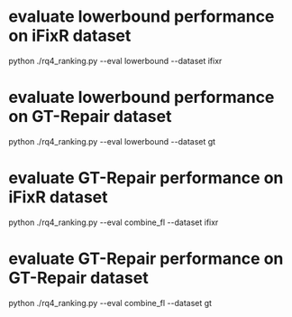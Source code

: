 
# evaluate lowerbound performance on iFixR dataset
python ./rq4_ranking.py --eval lowerbound --dataset ifixr
# evaluate lowerbound performance on GT-Repair dataset
python ./rq4_ranking.py --eval lowerbound --dataset gt
# evaluate GT-Repair performance on iFixR dataset
python ./rq4_ranking.py --eval combine_fl --dataset ifixr
# evaluate GT-Repair performance on GT-Repair dataset
python ./rq4_ranking.py --eval combine_fl --dataset gt
